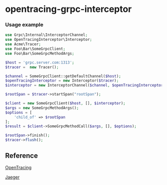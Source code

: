 # opentracing-grpc-interceptor


### Usage example
```php
use Grpc\Internal\InterceptorChannel;
use OpenTracingInterceptor\Interceptor;
use Acme\Tracer;
use Foo\Bar\SomeGrpcClient;
use Foo\Bar\SomeGrpcMethodArgs;

$host = 'grpc.server.com:1313';
$tracer =  new Tracer();

$channel = SomeGrpcClient::getDefaultChannel($host);
$openTracingInterceptor = new Interceptor($tracer);
$interceptor = new InterceptorChannel($channel, $openTracingInterceptor);

$rootSpan = $tracer->startSpan("rootSpan");

$client = new SomeGrpcClient($host, [], $interceptor);
$args = new SomeGrpcMethodArgs();
$options = [
    'child_of' => $rootSpan
];
$result = $client->SomeGrpcMethodCall($args, [], $options);

$rootSpan->finish();
$tracer->flush();
```

## Reference

[OpenTracing](https://opentracing.io/)

[Jaeger](https://uber.github.io/jaeger/)
